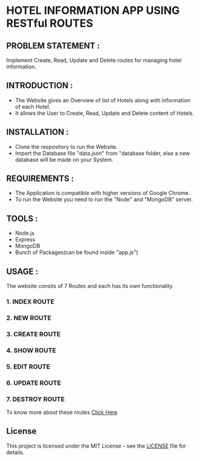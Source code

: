 # HOTEL INFORMATION APP USING RESTful ROUTES 

## PROBLEM STATEMENT : 

Implement Create, Read, Update and Delete routes for managing hotel information.

## INTRODUCTION :

  * The Website gives an Overview of list of Hotels along with information of each Hotel.
  * It allows the User to Create, Read, Update and Delete content of Hotels.

## INSTALLATION :

  * Clone the respository to run the Website.
  * Import the Database file "data.json" from "database folder, else a new database will be made on your System.

## REQUIREMENTS :

  * The Application is compatible with higher versions of Google Chrome.
  * To run the Website you need to run the "Node" and "MongoDB" server.

## TOOLS : 

  * Node.js
  * Express
  * MongoDB
  * Bunch of Packages(can be found inside "app.js")

## USAGE :

The website consits of 7 Routes and each has its own functionality.

### 1. INDEX ROUTE
### 2. NEW ROUTE
### 3. CREATE ROUTE
### 4. SHOW ROUTE
### 5. EDIT ROUTE
### 6. UPDATE ROUTE
### 7. DESTROY ROUTE

To know more about these routes [Click Here](https://medium.com/@shubhangirajagrawal/the-7-restful-routes-a8e84201f206)

## License

This project is licensed under the MIT License - see the [LICENSE](./LICENSE.txt) file for details.